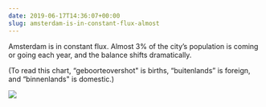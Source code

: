 ```yaml
---
date: 2019-06-17T14:36:07+00:00
slug: amsterdam-is-in-constant-flux-almost
---
```

Amsterdam is in constant flux. Almost 3% of the city’s population is coming or going each year, and the balance shifts dramatically.

(To read this chart, “geboorteovershot" is births, “buitenlands” is foreign, and “binnenlands" is domestic.)

![](https://hans.gerwitz.com/media/2019-06/17-143537-bevolking._261a.png)
